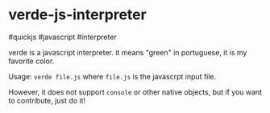 # verde-js-interpreter
#quickjs #javascript #interpreter

verde is a javascript interpreter. it means "green" in portuguese, it is my favorite color.

Usage: `verde file.js` where `file.js` is the javascrpt input file.

However, it does not support `console` or other native objects, but if you want to contribute, just do it!
